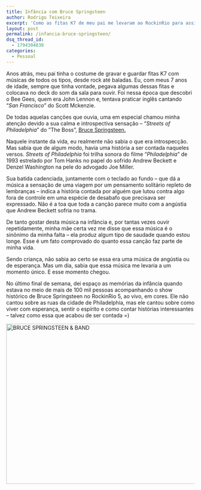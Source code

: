 ```yaml
---
title: Infância com Bruce Springsteen
author: Rodrigo Teixeira
excerpt: 'Como as fitas K7 de meu pai me levaram ao RockinRio para assistir "The Boss", Bruce Springsteen. '
layout: post
permalink: /infancia-bruce-springsteen/
dsq_thread_id:
  - 1794304838
categories:
  - Pessoal
---
```

Anos atrás, meu pai tinha o costume de gravar e guardar fitas K7 com músicas de todos os tipos, desde rock até baladas. Eu, com meus 7 anos de idade, sempre que tinha vontade, pegava algumas dessas fitas e colocava no deck do som da sala para ouvir. Foi nessa época que descobri o Bee Gees, quem era John Lennon e, tentava praticar inglês cantando &#8220;*San Francisco*&#8221; do Scott Mckenzie.

De todas aquelas canções que ouvia, uma em especial chamou minha atenção devido a sua calma e introspectiva sensação &#8211; &#8220;*Streets of Philadelphia*&#8221; do ”The Boss”, [Bruce Springsteen.][1]

<div class="videoWrapper">
</div>

Naquele instante da vida, eu realmente não sabia o que era introspecção. Mas sabia que de algum modo, havia uma história a ser contada naqueles versos. *Streets of Philadelphia* foi trilha sonora do filme &#8220;*Philadelphia*&#8221; de 1993 estrelado por Tom Hanks no papel do sofrido Andrew Beckett e Denzel Washington na pele do advogado Joe Miller.

Sua batida cadenciada, juntamente com o teclado ao fundo &#8211; que dá a música a sensação de uma viagem por um pensamento solitário repleto de lembranças &#8211; indica a história contada por alguém que lutou contra algo fora de controle em uma espécie de desabafo que precisava ser expressado. Não é a toa que toda a canção parece muito com a angústia que Andrew Beckett sofria no trama.

De tanto gostar desta música na infância e, por tantas vezes ouvir repetidamente, minha mãe certa vez me disse que essa música é o sinônimo da minha falta &#8211; ela produz algum tipo de saudade quando estou longe. Esse é um fato comprovado do quanto essa canção faz parte de minha vida.

Sendo criança, não sabia ao certo se essa era uma música de angústia ou de esperança. Mas um dia, sabia que essa música me levaria a um momento único. E esse momento chegou.

No último final de semana, dei espaço as memórias da infância quando estava no meio de mais de 100 mil pessoas acompanhando o show histórico de Bruce Springsteen no RockinRio 5, ao vivo, em cores. Ele não cantou sobre as ruas da cidade de Philadelphia, mas ele cantou sobre como viver com esperança, sentir o espírito e como contar histórias interessantes &#8211; talvez como essa que acabou de ser contada =)

[<img class="responsive"  src="http://farm3.staticflickr.com/2824/9878653366_ea3a90c3ac_z.jpg" width="640" height="427" alt="BRUCE SPRINGSTEEN & BAND" />][2]

 [1]: http://brucespringsteen.net/
 [2]: http://www.flickr.com/photos/rockinrio/9878653366/ "BRUCE SPRINGSTEEN & BAND por rockinriooficial, no Flickr"